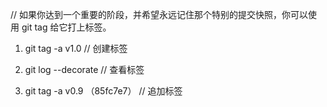 // 如果你达到一个重要的阶段，并希望永远记住那个特别的提交快照，你可以使用 git tag 给它打上标签。

1. git tag -a v1.0  // 创建标签

2. git log --decorate   // 查看标签

3. git tag -a v0.9 （85fc7e7） // 追加标签   